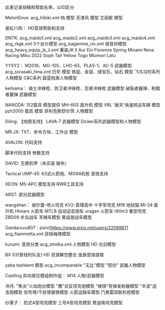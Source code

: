 此表记录投稿和帮助名单，以ID区分

MelonDove:
    acg_hibiki.xml 响 模型
    天津风 模型
    艾丽妮 模型
    
是虹川肉：
    HD音效帮助和支持

DNTK:
    acg_maido1.xml
    acg_maido2.xml
    acg_maido3.xml
    acg_maido4.xml
    acg_rkgk.xml 5个女仆模型
    acg_kagamine_rin.xml 镜音铃模型
    acg_heavy_equip_jk_ii.xml 重装JK II
    Aur
    Ein
    Florence Spring
    Minami Rena
    Racing Miku 2022
    Soph
    Tail Yellow
    Togo Miomori
    Latu 

YYSY2：
    M2016、MG-105、LHO-63、PLAS-1、AC-5 武器模型
    acg_sorasaki_hina.xml 日奈 模型
    铁锭、金锭、绿宝石、钻石 模型
    飞鸟马时系列 人物模型
    C&C系列 碧蓝档案人物模型

keilsama：
    骑士冲锋枪、防卫者冲锋枪、忍者冲锋枪 武器模型
    破裂者霰弹、制裁者霰弹 武器模型

NANODA:
    152载具 模型提供
    MH-60S 直升机 模型
    VBL '破天'快速转运车辆 模型
    pzh2000 载具 模型
    菲利克斯舒尔茨 人物模型

Diling:
    【地图支持】
    LAVA-7 武器模型
    Dicker系列武器模型和人物模型
    

MR.JX:
    TXT、命令方块、工作台 模型
    
AVALON:
    代码支持

[冥府乌鸦]:
    主要贡献者
    脚本代码支持
    参数支持

DAVID:
    无畏机甲（未实装 缺失）

Tactical UMP-45:
    63式火箭炮、MG94机枪 音效支持

XEON:
    M5-APC 模型支持
    RWR工具支持

ARST:
    部分武器模型

wangshan：
    谢尔曼-喷火坦克 
    KV2-真理高中
    十字军坦克
    M18 地狱猫
    MI-24 直升机
    Himars 火箭车
    MTLB 自动迫击炮车
    uragan 火箭车
    t90m3 重型坦克
    ZBD09 步兵战车
    军械车模型
    黄鼠狼战车模型
    
Gandaruvu807：pixiv[https://www.pixiv.net/users/2209987]
    acg_fiammetta.xml 菲娅梅塔模型
    
kurumi:
    音效分类
    acg_strelka.xml 人物模型
    HD 光剑模型
    
BX 03(曾经的队友)
    HD 资源解包整合
    虫族音效提取

yaba 
    tashkent 模型
    acg_incomparable "无比"模型
    "短剑" 武器人物模型

Castling 异向易位模组制作组：
    M14 人物/武器模型

冷月:
    "焦炎"火焰炮台模型
    "鹰"式反坦克炮模型
    "棱镜"导弹发射器模型
    "半波"迫击炮模型
    信号塔/干扰塔替换模型
    火箭运输车模型
    门弗雷双联机枪模型

纱栗子：
    豹式A型坦克模型
    三号A型坦克模型
    费迪南坦克模型